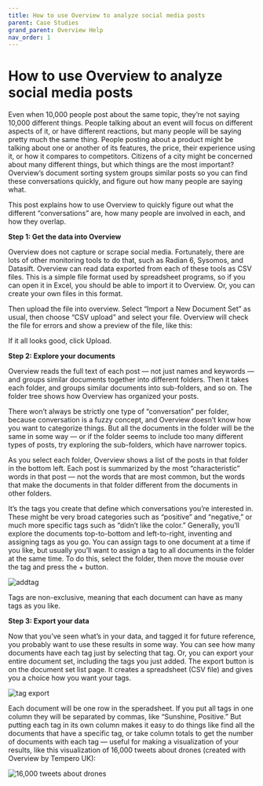 ```yaml
---
title: How to use Overview to analyze social media posts
parent: Case Studies
grand_parent: Overview Help
nav_order: 1
---
```



# How to use Overview to analyze social media posts

Even when 10,000 people post about the same topic, they’re not saying 10,000 different things. People talking about an event will focus on different aspects of it, or have different reactions, but many people will be saying pretty much the same thing. People posting about a product might be talking about one or another of its features, the price, their experience using it, or how it compares to competitors. Citizens of a city might be concerned about many different things, but which things are the most important? Overview’s document sorting system groups similar posts so you can find these conversations quickly, and figure out how many people are saying what.

This post explains how to use Overview to quickly figure out what the different “conversations” are, how many people are involved in each, and how they overlap.

__Step 1: Get the data into Overview__

Overview does not capture or scrape social media. Fortunately, there are lots of other monitoring tools to do that, such as Radian 6, Sysomos, and Datasift. Overview can read data exported from each of these tools as CSV files. This is a simple file format used by spreadsheet programs, so if you can open it in Excel, you should be able to import it to Overview. Or, you can create your own files in this format.

Then upload the file into overview. Select “Import a New Document Set” as usual, then choose “CSV upload” and select your file. Overview will check the file for errors and show a preview of the file, like this:

If it all looks good, click Upload.

__Step 2: Explore your documents__

Overview reads the full text of each post — not just names and keywords — and groups similar documents together into different folders. Then it takes each folder, and groups similar documents into sub-folders, and so on. The folder tree shows how Overview has organized your posts.

There won’t always be strictly one type of “conversation” per folder, because conversation is a fuzzy concept, and Overview doesn’t know how you want to categorize things. But all the documents in the folder will be the same in some way — or if the folder seems to include too many different types of posts, try exploring the sub-folders, which have narrower topics.

As you select each folder, Overview shows a list of the posts in that folder in the bottom left. Each post is summarized by the most “characteristic” words in that post — not the words that are most common, but the words that make the documents in that folder different from the documents in other folders.

It’s the tags you create that define which conversations you’re interested in. These might be very broad categories such as “positive” and “negative,” or much more specific tags such as “didn’t like the color.” Generally, you’ll explore the documents top-to-bottom and left-to-right, inventing and assigning tags as you go. You can assign tags to one document at a time if you like, but usually you’ll want to assign a tag to all documents in the folder at the same time. To do this, select the folder, then move the mouse over the tag and press the + button.

![addtag](/wp-content/uploads/2013/04/Screen-Shot-2013-04-17-at-4.53.28-PM.png)

Tags are non-exclusive, meaning that each document can have as many tags as you like.

__Step 3: Export your data__

Now that you’ve seen what’s in your data, and tagged it for future reference, you probably want to use these results in some way. You can see how many documents have each tag just by selecting that tag. Or, you can export your entire document set, including the tags you just added. The export button is on the document set list page. It creates a spreadsheet (CSV file) and gives you a choice how you want your tags.

![tag export](/wp-content/uploads/2013/04/Screen-Shot-2013-04-17-at-4.58.44-PM.png)

Each document will be one row in the speradsheet. If you put all tags in one column they will be separated by commas, like “Sunshine, Positive.” But putting each tag in its own column makes it easy to do things like find all the documents that have a specific tag, or take column totals to get the number of documents with each tag — useful for making a visualization of your results, like this visualization of 16,000 tweets about drones (created with Overview by Tempero UK):

![16,000 tweets about drones](/wp-content/uploads/2013/04/Screen-Shot-2013-12-03-at-7.33.58-AM.png)

